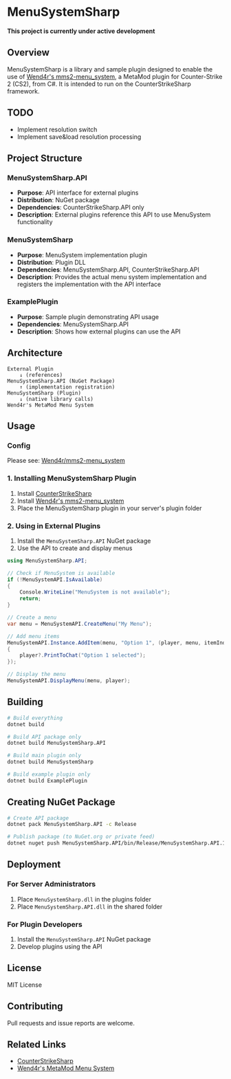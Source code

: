 # MenuSystemSharp

**This project is currently under active development**

## Overview

MenuSystemSharp is a library and sample plugin designed to enable the use of [Wend4r's mms2-menu_system](https://github.com/Wend4r/mms2-menu_system), a MetaMod plugin for Counter-Strike 2 (CS2), from C#.
It is intended to run on the CounterStrikeSharp framework.

## TODO

*  Implement resolution switch
*  Implement save&load resolution processing

## Project Structure

### MenuSystemSharp.API
- **Purpose**: API interface for external plugins
- **Distribution**: NuGet package
- **Dependencies**: CounterStrikeSharp.API only
- **Description**: External plugins reference this API to use MenuSystem functionality

### MenuSystemSharp
- **Purpose**: MenuSystem implementation plugin
- **Distribution**: Plugin DLL
- **Dependencies**: MenuSystemSharp.API, CounterStrikeSharp.API
- **Description**: Provides the actual menu system implementation and registers the implementation with the API interface

### ExamplePlugin
- **Purpose**: Sample plugin demonstrating API usage
- **Dependencies**: MenuSystemSharp.API
- **Description**: Shows how external plugins can use the API

## Architecture

```
External Plugin
    ↓ (references)
MenuSystemSharp.API (NuGet Package)
    ↑ (implementation registration)
MenuSystemSharp (Plugin)
    ↓ (native library calls)
Wend4r's MetaMod Menu System
```

## Usage

### Config

Please see: [Wend4r/mms2-menu_system](https://github.com/Wend4r/mms2-menu_system)

### 1. Installing MenuSystemSharp Plugin
1. Install [CounterStrikeSharp](https://github.com/roflmuffin/CounterStrikeSharp)
2. Install [Wend4r's mms2-menu_system](https://github.com/Wend4r/mms2-menu_system)
3. Place the MenuSystemSharp plugin in your server's plugin folder

### 2. Using in External Plugins
1. Install the `MenuSystemSharp.API` NuGet package
2. Use the API to create and display menus

```csharp
using MenuSystemSharp.API;

// Check if MenuSystem is available
if (!MenuSystemAPI.IsAvailable)
{
    Console.WriteLine("MenuSystem is not available");
    return;
}

// Create a menu
var menu = MenuSystemAPI.CreateMenu("My Menu");

// Add menu items
MenuSystemAPI.Instance.AddItem(menu, "Option 1", (player, menu, itemIndex) =>
{
    player?.PrintToChat("Option 1 selected");
});

// Display the menu
MenuSystemAPI.DisplayMenu(menu, player);
```

## Building

```bash
# Build everything
dotnet build

# Build API package only
dotnet build MenuSystemSharp.API

# Build main plugin only
dotnet build MenuSystemSharp

# Build example plugin only
dotnet build ExamplePlugin
```

## Creating NuGet Package

```bash
# Create API package
dotnet pack MenuSystemSharp.API -c Release

# Publish package (to NuGet.org or private feed)
dotnet nuget push MenuSystemSharp.API/bin/Release/MenuSystemSharp.API.1.0.0.nupkg -s https://api.nuget.org/v3/index.json
```

## Deployment

### For Server Administrators
1. Place `MenuSystemSharp.dll` in the plugins folder
2. Place `MenuSystemSharp.API.dll` in the shared folder

### For Plugin Developers
1. Install the `MenuSystemSharp.API` NuGet package
2. Develop plugins using the API

## License

MIT License

## Contributing

Pull requests and issue reports are welcome.

## Related Links

- [CounterStrikeSharp](https://github.com/roflmuffin/CounterStrikeSharp)
- [Wend4r's MetaMod Menu System](https://github.com/Wend4r/s2u-menu_system)
